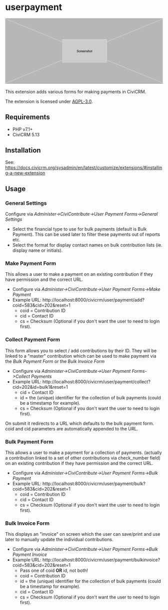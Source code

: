 # userpayment

![Screenshot](/images/screenshot.png)

This extension adds various forms for making payments in CiviCRM.

The extension is licensed under [AGPL-3.0](LICENSE.txt).

## Requirements

* PHP v7.1+
* CiviCRM 5.13

## Installation

See: https://docs.civicrm.org/sysadmin/en/latest/customize/extensions/#installing-a-new-extension

## Usage

### General Settings

Configure via *Administer->CiviContribute->User Payment Forms->General Settings*

* Select the financial type to use for bulk payments (default is Bulk Payment). This can be used later to filter these payments out of reports etc.
* Select the format for display contact names on bulk contribution lists (ie. display name or initials).

### Make Payment Form
This allows a user to make a payment on an existing contribution if they have permission and the correct URL.

* Configure via *Administer->CiviContribute->User Payment Forms->Make Payment*
* Example URL: http://localhost:8000/civicrm/user/payment/add?coid=583&cid=202&reset=1
  * coid = Contribution ID
  * cid = Contact ID
  * cs = Checksum (Optional if you don't want the user to need to login first).

### Collect Payment Form

This form allows you to select / add contributions by their ID. They will be linked to a "master" contribution which 
can be used to make payment via the *Bulk Payment Form* or the *Bulk Invoice Form*

* Configure via *Administer->CiviContribute->User Payment Forms->Collect Payments*
* Example URL: http://localhost:8000/civicrm/user/payment/collect?cid=202&id=bulk1&reset=1
  * cid = Contact ID
  * id = the (unique) identifier for the collection of bulk payments (could be a timestamp for example).
  * cs = Checksum (Optional if you don't want the user to need to login first).

On submit it redirects to a URL which defaults to the bulk payment form. coid and cid parameters are automatically appended to the URL.

### Bulk Payment Form
This allows a user to make a payment for a collection of payments.
(actually a contribution linked to a set of other contributions via check_number field)
on an existing contribution if they have permission and the correct URL.

* Configure via *Administer->CiviContribute->User Payment Forms->Bulk Payment*
* Example URL: http://localhost:8000/civicrm/user/payment/bulk?coid=583&cid=202&reset=1
  * coid = Contribution ID
  * cid = Contact ID
  * cs = Checksum (Optional if you don't want the user to need to login first).

### Bulk Invoice Form

This displays an "invoice" on screen which the user can save/print and use later to manually update the individual contributions.

* Configure via *Administer->CiviContribute->User Payment Forms->Bulk Payment Invoice*
* Example URL: http://localhost:8000/civicrm/user/payment/bulkinvoice?coid=583&cid=202&reset=1
  * Pass one of coid **OR** id, not both!
  * coid = Contribution ID
  * id = the (unique) identifier for the collection of bulk payments (could be a timestamp for example).
  * cid = Contact ID
  * cs = Checksum (Optional if you don't want the user to need to login first).

